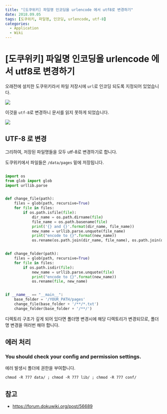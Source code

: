 ```yaml
---
title: "[도쿠위키] 파일명 인코딩을 urlencode 에서 utf8로 변경하기"
date: 2018.09.05
tags: [도쿠위키, 파일명, 인코딩, urlencode, utf-8]
categories:
  - Application
  - Wiki
---
```


  # [도쿠위키] 파일명 인코딩을 urlencode 에서 utf8로 변경하기

  오래전에 설치한 도쿠위키라서 파일 저장시에 `url`로 인코딩 되도록 지정되어 있었습니다.

  ![](https://lh3.googleusercontent.com/-ZPAWvmcaM_w/W48kdR2K--I/AAAAAAAAG1g/qE4ovsiE1nsQbwLqKGxNcrV8aOa6BZg8wCHMYCw/s0/StrokesPlus_2018-09-05_34.png)

  이것을 `utf-8`로 변경하니 문서를 읽지 못하게 되었습니다. 

  ![](https://lh3.googleusercontent.com/-edYCsfDehL0/W48krmfaPJI/AAAAAAAAG1k/flEC9HNqSHw23QUqBKyEzToDBdixasoQQCHMYCw/s0/StrokesPlus_2018-09-05_35.png)

  ## UTF-8 로 변경

  그리하여, 저장된 파일명들을 모두 utf-8로 변경하기로 합니다. 

  도쿠위키에서 파일들은 `/data/pages` 밑에 저장됩니다.


  ```python
  
  import os
  from glob import glob
  import urllib.parse
  
  
  def change_file(path):
      files = glob(path, recursive=True)
      for file in files:
          if os.path.isfile(file):
              dir_name = os.path.dirname(file)
              file_name = os.path.basename(file)
              print('{} and {}'.format(dir_name, file_name))
              new_name = urllib.parse.unquote(file_name)
              print("encode to {}".format(new_name))
              os.rename(os.path.join(dir_name, file_name), os.path.join(dir_name, new_name))
  
  
  def change_folder(path):
      files = glob(path, recursive=True)
      for file in files:
          if os.path.isdir(file):
              new_name = urllib.parse.unquote(file)
              print("encode to {}".format(new_name))
              os.rename(file, new_name)
  
  
  if __name__ == "__main__":
      base_folder = '/YOUR_PATH/pages'
      change_file(base_folder + '/**/*.txt')
      change_folder(base_folder + '/**/')
  
  ```

  디렉토리 구조가 깊게 되어 있다면 폴더명 변경시에 해당 디렉토리가 변경되므로, 폴더명 변경을 여러번 해야 합니다. 




  ## 에러 처리

  ### You should check your config and permission settings.

  에러 발생시 폴더에 권한을 부여합니다.


  ```shell
  chmod -R 777 data/ ; chmod -R 777 lib/ ; chmod -R 777 conf/
  ```


  ## 참고

  - https://forum.dokuwiki.org/post/56689
